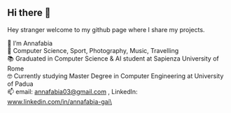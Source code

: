 ## Hi there 👋

Hey stranger welcome to my github page where I share my projects. 

👋 I’m Annafabia\
👀 Computer Science, Sport, Photography, Music, Travelling\
📚 Graduated in Computer Science & AI student at Sapienza University of Rome\
🤓 Currently studying Master Degree in Computer Engineering at University of Padua \
📫 email: annafabia03@gmail.com , Linkedln: www.linkedin.com/in/annafabia-gai\

